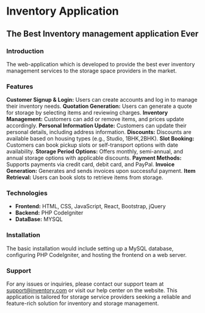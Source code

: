 # Inventory Application
## The Best Inventory management application Ever
### Introduction
The web-application which is developed to provide the best ever inventory management services to the storage space providers in the market.

### Features
**Customer Signup & Login:** Users can create accounts and log in to manage their inventory needs.
**Quotation Generation:** Users can generate a quote for storage by selecting items and reviewing charges.
**Inventory Management:** Customers can add or remove items, and prices update accordingly.
**Personal Information Update:** Customers can update their personal details, including address information.
**Discounts:** Discounts are available based on housing types (e.g., Studio, 1BHK,2BHK).
**Slot Booking:** Customers can book pickup slots or self-transport options with date availability.
**Storage Period Options:** Offers monthly, semi-annual, and annual storage options with applicable discounts.
**Payment Methods:** Supports payments via credit card, debit card, and PayPal.
**Invoice Generation:** Generates and sends invoices upon successful payment.
**Item Retrieval:** Users can book slots to retrieve items from storage.

### Technologies
- **Frontend:** HTML, CSS, JavaScript, React, Bootstrap, jQuery
- **Backend:** PHP CodeIgniter 
- **DataBase:** MYSQL

### Installation
The basic installation would include setting up a MySQL database, configuring PHP CodeIgniter, and hosting the frontend on a web server.

### Support
For any issues or inquiries, please contact our support team at support@inventory.com or visit our help center on the website.
This application is tailored for storage service providers seeking a reliable and feature-rich solution for inventory and storage management.
